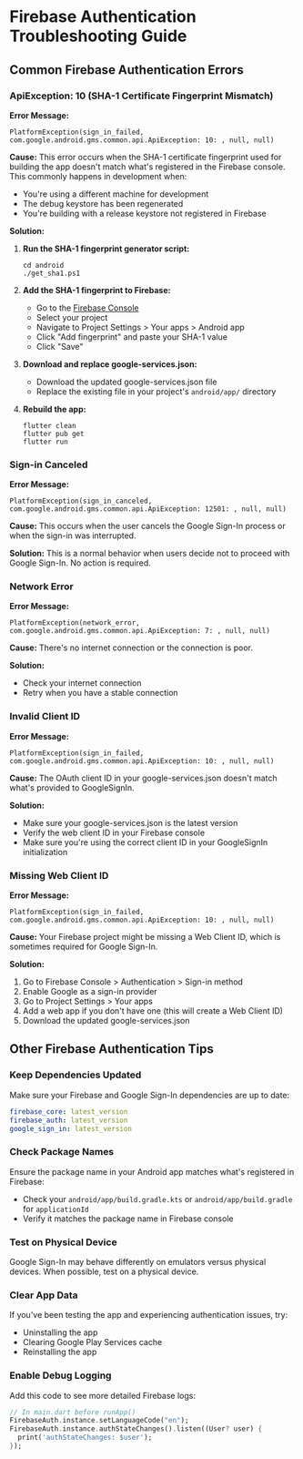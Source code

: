 # Firebase Authentication Troubleshooting Guide

## Common Firebase Authentication Errors

### ApiException: 10 (SHA-1 Certificate Fingerprint Mismatch)

**Error Message:**
```
PlatformException(sign_in_failed, com.google.android.gms.common.api.ApiException: 10: , null, null)
```

**Cause:**
This error occurs when the SHA-1 certificate fingerprint used for building the app doesn't match what's registered in the Firebase console. This commonly happens in development when:
- You're using a different machine for development
- The debug keystore has been regenerated
- You're building with a release keystore not registered in Firebase

**Solution:**

1. **Run the SHA-1 fingerprint generator script:**
   ```
   cd android
   ./get_sha1.ps1
   ```

2. **Add the SHA-1 fingerprint to Firebase:**
   - Go to the [Firebase Console](https://console.firebase.google.com/)
   - Select your project
   - Navigate to Project Settings > Your apps > Android app
   - Click "Add fingerprint" and paste your SHA-1 value
   - Click "Save"

3. **Download and replace google-services.json:**
   - Download the updated google-services.json file
   - Replace the existing file in your project's `android/app/` directory

4. **Rebuild the app:**
   ```
   flutter clean
   flutter pub get
   flutter run
   ```

### Sign-in Canceled

**Error Message:**
```
PlatformException(sign_in_canceled, com.google.android.gms.common.api.ApiException: 12501: , null, null)
```

**Cause:**
This occurs when the user cancels the Google Sign-In process or when the sign-in was interrupted.

**Solution:**
This is a normal behavior when users decide not to proceed with Google Sign-In. No action is required.

### Network Error

**Error Message:**
```
PlatformException(network_error, com.google.android.gms.common.api.ApiException: 7: , null, null)
```

**Cause:**
There's no internet connection or the connection is poor.

**Solution:**
- Check your internet connection
- Retry when you have a stable connection

### Invalid Client ID

**Error Message:**
```
PlatformException(sign_in_failed, com.google.android.gms.common.api.ApiException: 10: , null, null)
```

**Cause:**
The OAuth client ID in your google-services.json doesn't match what's provided to GoogleSignIn.

**Solution:**
- Make sure your google-services.json is the latest version
- Verify the web client ID in your Firebase console
- Make sure you're using the correct client ID in your GoogleSignIn initialization

### Missing Web Client ID

**Error Message:**
```
PlatformException(sign_in_failed, com.google.android.gms.common.api.ApiException: 10: , null, null)
```

**Cause:**
Your Firebase project might be missing a Web Client ID, which is sometimes required for Google Sign-In.

**Solution:**
1. Go to Firebase Console > Authentication > Sign-in method
2. Enable Google as a sign-in provider
3. Go to Project Settings > Your apps
4. Add a web app if you don't have one (this will create a Web Client ID)
5. Download the updated google-services.json

## Other Firebase Authentication Tips

### Keep Dependencies Updated

Make sure your Firebase and Google Sign-In dependencies are up to date:

```yaml
firebase_core: latest_version
firebase_auth: latest_version
google_sign_in: latest_version
```

### Check Package Names

Ensure the package name in your Android app matches what's registered in Firebase:

- Check your `android/app/build.gradle.kts` or `android/app/build.gradle` for `applicationId`
- Verify it matches the package name in Firebase console

### Test on Physical Device

Google Sign-In may behave differently on emulators versus physical devices. When possible, test on a physical device.

### Clear App Data

If you've been testing the app and experiencing authentication issues, try:
- Uninstalling the app
- Clearing Google Play Services cache
- Reinstalling the app

### Enable Debug Logging

Add this code to see more detailed Firebase logs:

```dart
// In main.dart before runApp()
FirebaseAuth.instance.setLanguageCode("en");
FirebaseAuth.instance.authStateChanges().listen((User? user) {
  print('authStateChanges: $user');
});
``` 